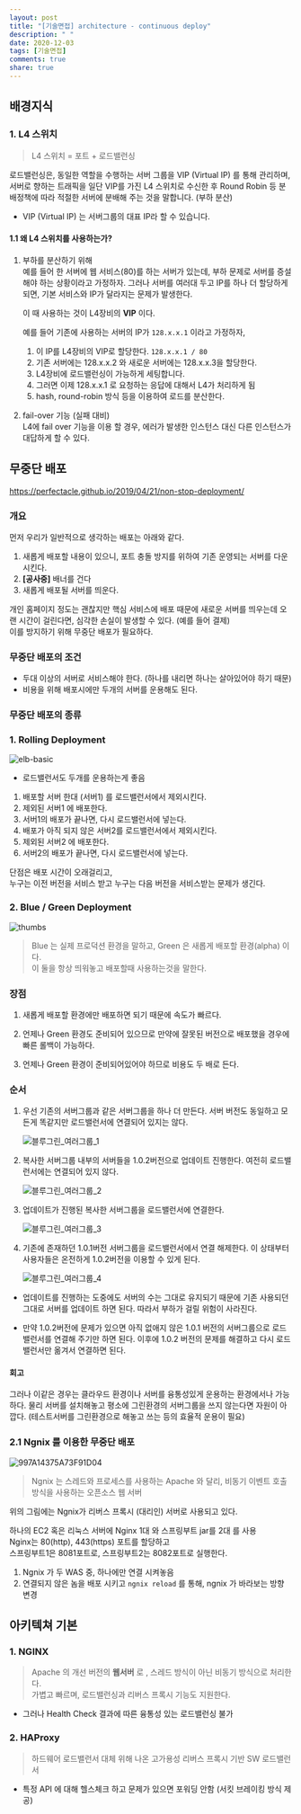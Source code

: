 ```yaml
---
layout: post
title: "[기술면접] architecture - continuous deploy"
description: " "
date: 2020-12-03
tags: [기술면접]
comments: true
share: true
---
```


## 배경지식
### 1. L4 스위치 
> L4 스위치 = 포트 + 로드밸런싱 

로드밸런싱은, 동일한 역할을 수행하는 서버 그룹을 VIP (Virtual IP) 를 통해 관리하며, 
서버로 향하는 트래픽을 일단 VIP를 가진 L4 스위치로 수신한 후 Round Robin 등 분배정책에 따라 적절한 서버에 분배해 주는 것을 말합니다. (부하 분산)

* VIP (Virtual IP) 는 서버그룹의 대표 IP라 할 수 있습니다. 

#### 1.1 왜 L4 스위치를 사용하는가?
1. 부하를 분산하기 위해  
    예를 들어 한 서버에 웹 서비스(80)를 하는 서버가 있는데, 부하 문제로 서버를 증설해야 하는 상황이라고 가정하자.
    그러나 서버를 여러대 두고 IP를 하나 더 할당하게 되면, 기본 서비스와 IP가 달라지는 문제가 발생한다.

    이 때 사용하는 것이 L4장비의 **VIP** 이다.

    예를 들어 기존에 사용하는 서버의 IP가 `128.x.x.1` 이라고 가정하자,  
    1. 이 IP를 L4장비의 VIP로 할당한다. `128.x.x.1 / 80`
    2. 기존 서버에는 128.x.x.2 와 새로운 서버에는 128.x.x.3을 할당한다.
    3. L4장비에 로드밸런싱이 가능하게 세팅합니다.
    4. 그러면 이제 128.x.x.1 로 요청하는 응답에 대해서 L4가 처리하게 됨
    5. hash, round-robin 방식 등을 이용하여 로드를 분산한다.

2. fail-over 기능 (실패 대비)  
    L4에 fail over 기능을 이용 할 경우, 에러가 발생한 인스턴스 대신 다른 인스턴스가 대답하게 할 수 있다.

## 무중단 배포 
https://perfectacle.github.io/2019/04/21/non-stop-deployment/

### 개요 
먼저 우리가 일반적으로 생각하는 배포는 아래와 같다.

1. 새롭게 배포할 내용이 있으니, 포트 충돌 방지를 위하여 기존 운영되는 서버를 다운시킨다.
2. **[공사중]** 배너를 건다
3. 새롭게 배포될 서버를 띄운다.

개인 홈페이지 정도는 괜찮지만 핵심 서비스에 배포 때문에 새로운 서버를 띄우는데 오랜 시간이 걸린다면, 심각한 손실이 발생할 수 있다. (예를 들어 결제)  
이를 방지하기 위해 무중단 배포가 필요하다.

### 무중단 배포의 조건 
- 두대 이상의 서버로 서비스해야 한다. (하나를 내리면 하나는 살아있어야 하기 때문)
- 비용을 위해 배포시에만 두개의 서버를 운용해도 된다.

### 무중단 배포의 종류
### 1. Rolling Deployment
![elb-basic](https://user-images.githubusercontent.com/26560119/63570930-9de28300-c5b9-11e9-9d17-3a29d374c455.png)
- 로드밸런서도 두개를 운용하는게 좋음 

1. 배포할 서버 한대 (서버1) 를 로드밸런서에서 제외시킨다.
2. 제외된 서버1 에 배포한다.
3. 서버1의 배포가 끝나면, 다시 로드밸런서에 넣는다.
4. 배포가 아직 되지 않은 서버2를 로드밸런서에서 제외시킨다.
5. 제외된 서버2 에 배포한다.
6. 서버2의 배포가 끝나면, 다시 로드밸런서에 넣는다.

단점은 배포 시간이 오래걸리고,  
누구는 이전 버전을 서비스 받고 누구는 다음 버전을 서비스받는 문제가 생긴다.

### 2. Blue / Green Deployment
![thumbs](https://user-images.githubusercontent.com/26560119/63571233-98d20380-c5ba-11e9-8142-76f762ce3feb.jpg)

> Blue 는 실제 프로덕션 환경을 말하고, Green 은 새롭게 배포할 환경(alpha) 이다.  
이 둘을 항상 띄워놓고 배포할때 사용하는것을 말한다.

### 장점
1. 새롭게 배포할 환경에만 배포하면 되기 때문에 속도가 빠르다.

2. 언제나 Green 환경도 준비되어 있으므로 만약에 잘못된 버전으로 배포했을 경우에 빠른 롤백이 가능하다.

3. 언제나 Green 환경이 준비되어있어야 하므로 비용도 두 배로 든다.

### 순서

1. 우선 기존의 서버그룹과 같은 서버그룹을 하나 더 만든다. 서버 버전도 동일하고 모든게 똑같지만 로드밸런서에 연결되어 있지는 않다.

    ![블루그린_여러그룹_1](https://user-images.githubusercontent.com/26560119/63576805-eef97380-c5c7-11e9-8287-02592a011485.png)

2. 복사한 서버그룹 내부의 서버들을 1.0.2버전으로 업데이트 진행한다. 여전히 로드밸런서에는 연결되어 있지 않다.

    ![블루그린_여러그룹_2](https://user-images.githubusercontent.com/26560119/63576807-ef920a00-c5c7-11e9-9767-200c819aea60.png)

3. 업데이트가 진행된 복사한 서버그룹을 로드밸런서에 연결한다.

    ![블루그린_여러그룹_3](https://user-images.githubusercontent.com/26560119/63576808-ef920a00-c5c7-11e9-829c-c55dc1a67463.png)

4. 기존에 존재하던 1.0.1버전 서버그룹을 로드밸런서에서 연결 해제한다. 이 상태부터 사용자들은 온전하게 1.0.2버전을 이용할 수 있게 된다.

    ![블루그린_여러그룹_4](https://user-images.githubusercontent.com/26560119/63577134-b4dca180-c5c8-11e9-86a9-1f0279483df3.png)


- 업데이트를 진행하는 도중에도 서버의 수는 그대로 유지되기 때문에 기존 사용되던 그대로 서버를 업데이트 하면 된다. 따라서 부하가 걸릴 위험이 사라진다.

- 만약 1.0.2버전에 문제가 있으면 아직 없애지 않은 1.0.1 버전의 서버그룹으로 로드밸런서를 연결해 주기만 하면 된다. 이후에 1.0.2 버전의 문제를 해결하고 다시 로드밸런서만 옮겨서 연결하면 된다.

#### 회고
그러나 이같은 경우는 클라우드 환경이나 서버를 융통성있게 운용하는 환경에서나 가능하다. 물리 서버를 설치해놓고 평소에 그린환경의 서버그룹을 쓰지 않는다면 자원이 아깝다. (테스트서버를 그린환경으로 해놓고 쓰는 등의 효율적 운용이 필요)

### 2.1 Ngnix 를 이용한 무중단 배포
![997A14375A73F91D04](https://user-images.githubusercontent.com/26560119/64922359-70c86f80-d809-11e9-91d4-91ab359ae6c7.png)

> Ngnix 는 스레드와 프로세스를 사용하는 Apache 와 달리, 비동기 이벤트 호출 방식을 사용하는 오픈소스 웹 서버 

위의 그림에는 Ngnix가 리버스 프록시 (대리인) 서버로 사용되고 있다.

하나의 EC2 혹은 리눅스 서버에 Nginx 1대 와 스프링부트 jar를 2대 를 사용  
Nginx는 80(http), 443(https) 포트를 할당하고  
스프링부트1은 8081포트로, 
스프링부트2는 8082포트로 실행한다.

1. Ngnix 가 두 WAS 중, 하나에만 연결 시켜놓음
2. 연결되지 않은 놈을 배포 시키고 `ngnix reload` 를 통해, ngnix 가 바라보는 방향 변경


## 아키텍쳐 기본
### 1. NGINX
> Apache 의 개선 버전의 **웹서버** 로 , 스레드 방식이 아닌 비동기 방식으로 처리한다.  
가볍고 빠르며, 로드밸런싱과 리버스 프록시 기능도 지원한다.

- 그러나 Health Check 결과에 따른 융통성 있는 로드밸런싱 불가

### 2. HAProxy
> 하드웨어 로드밸런서 대체 위해 나온 고가용성 리버스 프록시 기반 SW 로드밸런서

- 특정 API 에 대해 헬스체크 하고 문제가 있으면 포워딩 안함 (서킷 브레이킹 방식 제공)